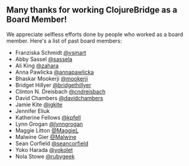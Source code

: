 ## Many thanks for working ClojureBridge as a Board Member!

We appreciate selfless efforts done by people who worked as a board member.
Here's a list of past board members:

- Franziska Schmidt [@vsmart](https://github.com/vsmart)
- Abby Sassel [@sassela](https://github.com/sassela)
- Ali King [@zahara](https://github.com/zahara)
- Anna Pawlicka [@annapawlicka](https://github.com/annapawlicka)
- Bhaskar Mookerji [@mookerji](https://github.com/mookerji)
- Bridget Hillyer [@bridgethillyer](https://github.com/bridgethillyer)
- Clinton N. Dreisbach [@cndreisbach](https://github.com/cndreisbach)
- David Chambers [@davidchambers](https://github.com/davidchambers)
- Jamie Kite [@jgkite](https://github.com/jgkite)
- Jennifer Eliuk
- Katherine Fellows [@kpfell](https://github.com/k4y3ff)
- Lynn Grogan [@lynngrogan](https://github.com/lynngrogan)
- Maggie Litton [@MaggieL](https://github.com/MaggieL)
- Malwine Gier [@Malwine](https://github.com/Malwine)
- Sean Corfield [@seancorfield](https://github.com/seancorfield)
- Yoko Harada [@yokolet](https://github.com/yokolet)
- Nola Stowe [@rubygeek](https://github.com/rubygeek)
